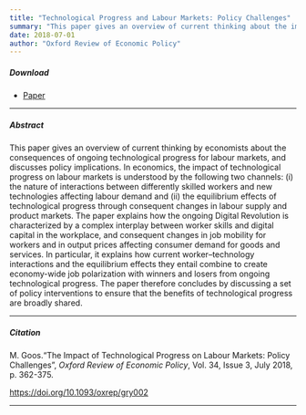 ```yaml
---
title: "Technological Progress and Labour Markets: Policy Challenges" 
summary: "This paper gives an overview of current thinking about the impact of technological progress on labour markets."
date: 2018-07-01
author: "Oxford Review of Economic Policy"
---
```


##### Download

+ [Paper](/10.pdf)
---

##### Abstract

This paper gives an overview of current thinking by economists about the consequences of ongoing technological progress for labour markets, and discusses policy implications. In economics, the impact of technological progress on labour markets is understood by the following two channels: (i) the nature of interactions between differently skilled workers and new technologies affecting labour demand and (ii) the equilibrium effects of technological progress through consequent changes in labour supply and product markets. The paper explains how the ongoing Digital Revolution is characterized by a complex interplay between worker skills and digital capital in the workplace, and consequent changes in job mobility for workers and in output prices affecting consumer demand for goods and services. In particular, it explains how current worker–technology interactions and the equilibrium effects they entail combine to create economy-wide job polarization with winners and losers from ongoing technological progress. The paper therefore concludes by discussing a set of policy interventions to ensure that the benefits of technological progress are broadly shared.

---

##### Citation

M. Goos.“The Impact of Technological Progress on Labour Markets: Policy Challenges”, *Oxford Review of Economic Policy*, Vol. 34, Issue 3, July 2018, p. 362-375.

https://doi.org/10.1093/oxrep/gry002 

---


